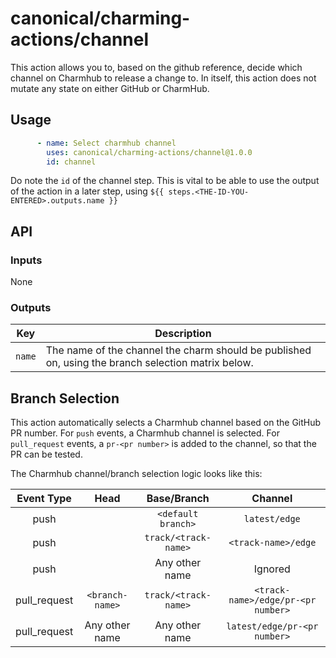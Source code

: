 # canonical/charming-actions/channel

This action allows you to, based on the github reference, decide which channel on Charmhub to release
a change to. In itself, this action does not mutate any state on either GitHub or CharmHub.

## Usage

```yaml
      - name: Select charmhub channel
        uses: canonical/charming-actions/channel@1.0.0
        id: channel
```

Do note the `id` of the channel step. This is vital to be able to use the output of the action
in a later step, using `${{ steps.<THE-ID-YOU-ENTERED>.outputs.name }}`

## API

### Inputs

None

### Outputs

| Key    | Description                                                                                        |
| ------ | -------------------------------------------------------------------------------------------------- |
| `name` | The name of the channel the charm should be published on, using the branch selection matrix below. |


## Branch Selection

This action automatically selects a Charmhub channel based on the GitHub PR number. For `push`
events, a Charmhub channel is selected. For `pull_request` events, a `pr-<pr number>` is added to the 
channel, so that the PR can be tested.

The Charmhub channel/branch selection logic looks like this:

| Event Type   | Head            | Base/Branch          | Channel                           |
|:------------:|:---------------:|:--------------------:|:---------------------------------:|
| push         |                 | `<default branch>`   | `latest/edge`                     |
| push         |                 | `track/<track-name>` | `<track-name>/edge`               |
| push         |                 | Any other name       | Ignored                           |
| pull_request | `<branch-name>` | `track/<track-name>` | `<track-name>/edge/pr-<pr number>`|
| pull_request | Any other name  | Any other name       | `latest/edge/pr-<pr number>`      |